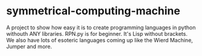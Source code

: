 # symmetrical-computing-machine
A project to show how easy it is to create programming languages in python withouth ANY libraries. RPN.py is for beginner. It's Lisp without brackets. We also have lots of esoteric languages coming up like the Wierd Machine, Jumper and more.
